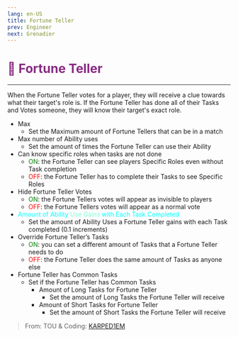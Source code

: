 ```yaml
---
lang: en-US
title: Fortune Teller
prev: Engineer
next: Grenadier
---
```


# <font color=#882c83>🔮 <b>Fortune Teller</b></font> <Badge text="Support" type="tip" vertical="middle"/>
---

When the Fortune Teller votes for a player, they will receive a clue towards what their target's role is. If the Fortune Teller has done all of their Tasks and Votes someone, they will know their target's exact role.
* Max
  * Set the Maximum amount of Fortune Tellers that can be in a match
* Max number of Ability uses
  * Set the amount of times the Fortune Teller can use their Ability
* Can know specific roles when tasks are not done
  * <font color=green>ON</font>: the Fortune Teller can see players Specific Roles even without Task completion
  * <font color=red>OFF</font>: the Fortune Teller has to complete their Tasks to see Specific Roles
* Hide Fortune Teller Votes
  * <font color=green>ON</font>: the Fortune Tellers votes will appear as invisible to players
  * <font color=red>OFF</font>: the Fortune Tellers votes will appear as a normal vote
* <font color=#00ffff>Amount of Ability</font> <font color=#7fffd2>Use Gains</font> <font color=#00ffff>with Each Task Completed</font>
  * Set the amount of Ability Uses a Fortune Teller gains with each Task completed (0.1 increments)
* Override Fortune Teller’s Tasks
  * <font color=green>ON</font>: you can set a different amount of Tasks that a Fortune Teller needs to do
  * <font color=red>OFF</font>: the Fortune Teller does the same amount of Tasks as anyone else
* Fortune Teller has Common Tasks
  * Set if the Fortune Teller has Common Tasks
    * Amount of Long Tasks for Fortune Teller
      * Set the amount of Long Tasks the Fortune Teller will receive
    * Amount of Short Tasks for Fortune Teller
      * Set the amount of Short Tasks the Fortune Teller will receive

> From: TOU & Coding: [KARPED1EM](https://github.com/KARPED1EM)